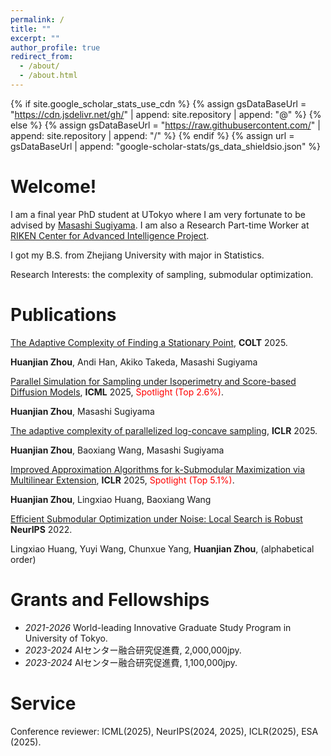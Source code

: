 ```yaml
---
permalink: /
title: ""
excerpt: ""
author_profile: true
redirect_from: 
  - /about/
  - /about.html
---
```


{% if site.google_scholar_stats_use_cdn %}
{% assign gsDataBaseUrl = "https://cdn.jsdelivr.net/gh/" | append: site.repository | append: "@" %}
{% else %}
{% assign gsDataBaseUrl = "https://raw.githubusercontent.com/" | append: site.repository | append: "/" %}
{% endif %}
{% assign url = gsDataBaseUrl | append: "google-scholar-stats/gs_data_shieldsio.json" %}

<span class='anchor' id='about-me'></span>

#  Welcome!

I am a final year PhD student at UTokyo where I am very fortunate to be advised by [Masashi Sugiyama](http://www.ms.k.u-tokyo.ac.jp/sugi/). I am also a Research Part-time Worker at [RIKEN Center for Advanced Intelligence Project](https://www.riken.jp/en/research/labs/aip/index.html).

I got my B.S. from Zhejiang University with major in Statistics.

Research Interests: the complexity of sampling, submodular optimization.


#  Publications 

[The Adaptive Complexity of Finding a Stationary Point](https://www.arxiv.org/abs/2505.09045), **COLT** 2025.

**Huanjian Zhou**, Andi Han, Akiko Takeda, Masashi Sugiyama

[Parallel Simulation for Sampling under Isoperimetry and Score-based Diffusion Models](https://arxiv.org/abs/2412.07435), **ICML** 2025, <font color='red'>Spotlight (Top 2.6%)</font>.

**Huanjian Zhou**, Masashi Sugiyama

[The adaptive complexity of parallelized log-concave sampling](https://openreview.net/forum?id=EeqlkPpaV8), **ICLR** 2025.

**Huanjian Zhou**, Baoxiang Wang, Masashi Sugiyama

[Improved Approximation Algorithms for k-Submodular Maximization via Multilinear Extension](https://openreview.net/forum?id=EPHsIa0Ytg), **ICLR** 2025,  <font color='red'>Spotlight (Top 5.1%)</font>.

**Huanjian Zhou**, Lingxiao Huang, Baoxiang Wang

[Efficient Submodular Optimization under Noise: Local Search is Robust](https://proceedings.neurips.cc/paper_files/paper/2022/hash/a774503daed55eb53c634847ae071ec7-Abstract-Conference.html) **NeurIPS** 2022.

Lingxiao Huang, Yuyi Wang, Chunxue Yang, **Huanjian Zhou**, (alphabetical order)


#  Grants and Fellowships

- *2021-2026* World-leading Innovative Graduate Study Program in University of Tokyo.
- *2023-2024* AIセンター融合研究促進費, 2,000,000jpy.
- *2023-2024* AIセンター融合研究促進費, 1,100,000jpy.

#  Service
Conference reviewer: ICML(2025), NeurIPS(2024, 2025), ICLR(2025), ESA (2025).



